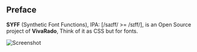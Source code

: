 ## **Preface**

**SYFF** (Synthetic Font Functions), IPA: [/saɪff/ >= /sɪff/], is an Open Source project of **VivaRado**, Think of it as CSS but for fonts.



<div markdown='1' class="header_logo">

![Screenshot](assets/media/SYFF_logo.png)

</div>



